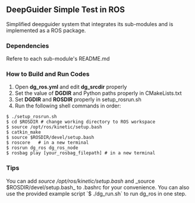 ## DeepGuider Simple Test in ROS
Simplified deepguider system that integrates its sub-modules and is implemented as a ROS package.

### Dependencies
Refere to each sub-module's README.md

### How to Build and Run Codes
1. Open **dg_ros.yml** and edit **dg_srcdir** properly
2. Set the value of **DGDIR** and Python paths properly in CMakeLists.txt
3. Set **DGDIR** and **ROSDIR** properly in setup_rosrun.sh
4. Run the following shell commands in order:
```
$ ./setup_rosrun.sh
$ cd $ROSDIR # change working directory to ROS workspace
$ source /opt/ros/kinetic/setup.bash
$ catkin_make
$ source $ROSDIR/devel/setup.bash
$ roscore   # in a new terminal
$ rosrun dg_ros dg_ros_node
$ rosbag play [your_rosbag_filepath] # in a new terminal
```

### Tips
You can add _source /opt/ros/kinetic/setup.bash_ and _source $ROSDIR/devel/setup.bash_ to .bashrc for your convenience.
You can also use the provided example script `$ ./dg_run.sh` to run dg_ros in one step.